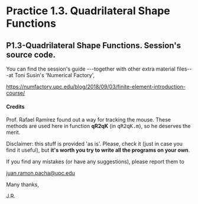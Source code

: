 # Practice 1.3. Quadrilateral Shape Functions
## P1.3-Quadrilateral Shape Functions. Session's source code. 

You can find the session's guide ---together with other extra material
files---at Toni Susin's 'Numerical Factory', 

https://numfactory.upc.edu/blog/2018/09/03/finite-element-introduction-course/

#### Credits 
Prof. Rafael Ramírez found out a way for tracking the mouse. These methods are used
here in function **qR2qK** (in <tt>qR2qK.m</tt>), so he deserves the merit.

Disclaimer: this stuff is provided 'as is'. Please, check it (just in case
you find it useful), but **it's worth you try to write all the programs 
on your own**.

If you find any mistakes (or have any suggestions), please report them to 

juan.ramon.pacha@upc.edu 

Many thanks,

J.R.

